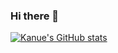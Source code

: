 ### Hi there 👋

[![Kanue's GitHub stats](https://github-readme-stats.vercel.app/api?username=manson112)](https://github.com/anuraghazra/github-readme-stats)

<!--
**manson112/manson112** is a ✨ _special_ ✨ repository because its `README.md` (this file) appears on your GitHub profile.

Here are some ideas to get you started:

- 🔭 I’m currently working on ...
- 🌱 I’m currently learning ...
- 👯 I’m looking to collaborate on ...
- 🤔 I’m looking for help with ...
- 💬 Ask me about ...
- 📫 How to reach me: ...
- 😄 Pronouns: ...
- ⚡ Fun fact: ...
-->
